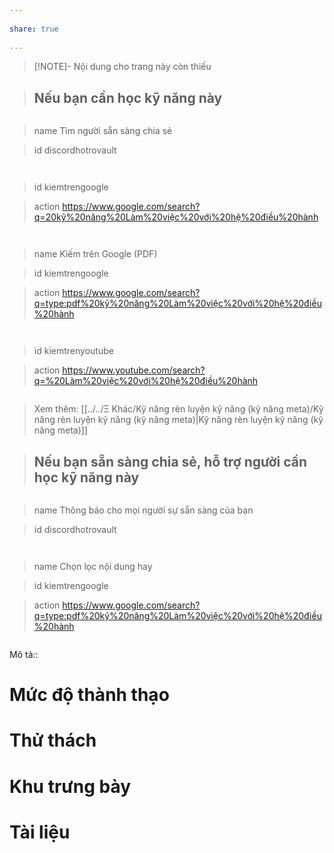 ---  
share: true  
---  
> [!NOTE]- Nội dung cho trang này còn thiếu  
> ## Nếu bạn cần học kỹ năng này  
> ```button  
> name Tìm người sẵn sàng chia sẻ  
> id discordhotrovault  
> ```  
> ```button  
> id kiemtrengoogle  
> action https://www.google.com/search?q=20kỹ%20năng%20Làm%20việc%20với%20hệ%20điều%20hành  
> ```  
> ```button  
> name Kiếm trên Google (PDF)   
> id kiemtrengoogle  
> action https://www.google.com/search?q=type:pdf%20kỹ%20năng%20Làm%20việc%20với%20hệ%20điều%20hành  
> ```  
> ```button  
> id kiemtrenyoutube  
> action https://www.youtube.com/search?q=%20Làm%20việc%20với%20hệ%20điều%20hành  
> ```  
> Xem thêm: [[../../Ξ Khác/Kỹ năng rèn luyện kỹ năng (kỹ năng meta)/Kỹ năng rèn luyện kỹ năng (kỹ năng meta)|Kỹ năng rèn luyện kỹ năng (kỹ năng meta)]]  
> ## Nếu bạn sẵn sàng chia sẻ, hỗ trợ người cần học kỹ năng này  
> ```button  
> name Thông báo cho mọi người sự sẵn sàng của bạn  
> id discordhotrovault  
> ```  
> ```button  
> name Chọn lọc nội dung hay  
> id kiemtrengoogle  
> action https://www.google.com/search?q=type:pdf%20kỹ%20năng%20Làm%20việc%20với%20hệ%20điều%20hành  
> ```  
  
  
Mô tả::  
# Mức độ thành thạo  
# Thử thách  
# Khu trưng bày  
# Tài liệu  
